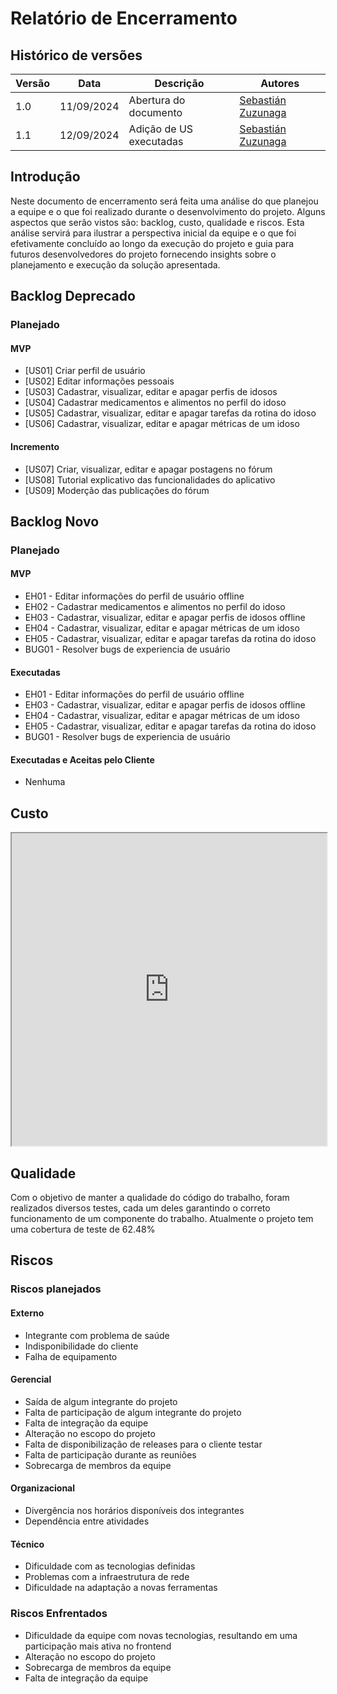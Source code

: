 # Relatório de Encerramento

## Histórico de versões

| Versão | Data       | Descrição             | Autores     |
| ------ | ---------- | --------------------- | ----------- |
| 1.0    | 11/09/2024 | Abertura do documento | [Sebastián Zuzunaga](https://github.com/sebazac332) |
| 1.1    | 12/09/2024 | Adição de US executadas | [Sebastián Zuzunaga](https://github.com/sebazac332) |

## Introdução
Neste documento de encerramento será feita uma análise do que planejou a equipe e o que foi realizado durante o desenvolvimento do projeto. Alguns aspectos que serão vistos são: backlog, custo, qualidade e riscos. Esta análise servirá para ilustrar a perspectiva inicial da equipe e o que foi efetivamente concluído ao longo da execução do projeto e guia para futuros desenvolvedores do projeto fornecendo insights sobre o planejamento e execução da solução apresentada.

## Backlog Deprecado
### Planejado
#### MVP
- [US01] Criar perfil de usuário
- [US02] Editar informações pessoais
- [US03] Cadastrar, visualizar, editar e apagar perfis de idosos
- [US04] Cadastrar medicamentos e alimentos no perfil do idoso
- [US05] Cadastrar, visualizar, editar e apagar tarefas da rotina do idoso
- [US06] Cadastrar, visualizar, editar e apagar métricas de um idoso

#### Incremento
- [US07] Criar, visualizar, editar e apagar postagens no fórum
- [US08] Tutorial explicativo das funcionalidades do aplicativo
- [US09] Moderção das publicações do fórum

## Backlog Novo
### Planejado
#### MVP
- EH01 - Editar informações do perfil de usuário offline
- EH02 - Cadastrar medicamentos e alimentos no perfil do idoso
- EH03 - Cadastrar, visualizar, editar e apagar perfis de idosos offline
- EH04 - Cadastrar, visualizar, editar e apagar métricas de um idoso
- EH05 - Cadastrar, visualizar, editar e apagar tarefas da rotina do idoso
- BUG01 - Resolver bugs de experiencia de usuário

#### Executadas
- EH01 - Editar informações do perfil de usuário offline
- EH03 - Cadastrar, visualizar, editar e apagar perfis de idosos offline
- EH04 - Cadastrar, visualizar, editar e apagar métricas de um idoso
- EH05 - Cadastrar, visualizar, editar e apagar tarefas da rotina do idoso
- BUG01 - Resolver bugs de experiencia de usuário

#### Executadas e Aceitas pelo Cliente
- Nenhuma

## Custo

<iframe src="https://docs.google.com/spreadsheets/d/1AfbnaR35DlNhQVRTdZQjuMkAz1KyYZplQHarhOnHLr0/pubhtml?widget=true&amp;headers=false"width="100%" width= "100" height="500" frameborder="1" scrolling="no"></iframe>

## Qualidade

Com o objetivo de manter a qualidade do código do trabalho, foram realizados diversos testes, cada um deles garantindo o correto funcionamento de um componente do trabalho. Atualmente o projeto tem uma cobertura de teste de 62.48%

## Riscos

### Riscos planejados

#### Externo

- Integrante com problema de saúde
- Indisponibilidade do cliente	
- Falha de equipamento	

#### Gerencial

- Saída de algum integrante do projeto	
- Falta de participação de algum integrante do projeto	
- Falta de integração da equipe
- Alteração no escopo do projeto
- Falta de disponibilização de releases para o cliente testar
- Falta de participação durante as reuniões
- Sobrecarga de membros da equipe	

#### Organizacional

- Divergência nos horários disponíveis dos integrantes	
- Dependência entre atividades	

#### Técnico

- Dificuldade com as tecnologias definidas	
- Problemas com a infraestrutura de rede
- Dificuldade na adaptação a novas ferramentas	

### Riscos Enfrentados

- Dificuldade da equipe com novas tecnologias, resultando em uma participação mais ativa no frontend
- Alteração no escopo do projeto
- Sobrecarga de membros da equipe	
- Falta de integração da equipe
